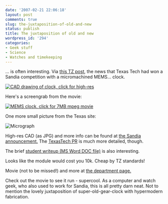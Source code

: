 ```yaml
---
date: '2007-02-21 22:06:18'
layout: post
comments: true
slug: the-juxtaposition-of-old-and-new
status: publish
title: The juxtaposition of old and new
wordpress_id: '294'
categories:
- Geek stuff
- Science
- Watches and timekeeping
---
```


... is often interesting. Via [this TZ post](http://forums.timezone.com/index.php?t=tree&goto=2546401&rid=0), the news that Texas Tech had won a Sandia competition with a micromachined MEMS... clock.


[
![CAD drawing of clock, click for high-res](http://www.phfactor.net/wp-pics/texas-tech-mems_nr.jpg)](http://www.sandia.gov/news-center/news-releases/2005/images/texas-tech-mems.jpg)

Here's a screengrab from the movie:


[
![MEMS clock, click for 7MB mpeg movie](http://www.phfactor.net/wp-pics/ttech-mems.jpg)
](http://www.depts.ttu.edu/ntc/ResearchAndPublications/MEMS/smalltimes.mpg)


One more small picture from the Texas site:


![Micrograph](http://www.phfactor.net/wp-pics/smalltime.jpg)


High-res CAD (as JPG) and more info can be found at [the Sandia announcement.](http://www.sandia.gov/news-center/news-releases/2005/mat-chem/mems-winner.html) The [TexasTech PR](http://www.depts.ttu.edu/coe/PressReleases/mems.php) is much more detailed, though.

The brief [student writeup (MS Word DOC file)](http://www.sandia.gov/mstc/documents/TTU_submission.doc) is also interesting.

Looks like the module would cost you 10k. Cheap by TZ standards!

Movie (not to be missed!) and more at [the department page.](http://www.depts.ttu.edu/ntc/ResearchAndPublications/MEMS.php)

Check out the movie to see it run - supercool. As a computer and watch geek, who also used to work for Sandia, this is all pretty darn neat. Not to mention the lovely juxtaposition of super-old-gear-clock with hypermodern fabrication.


